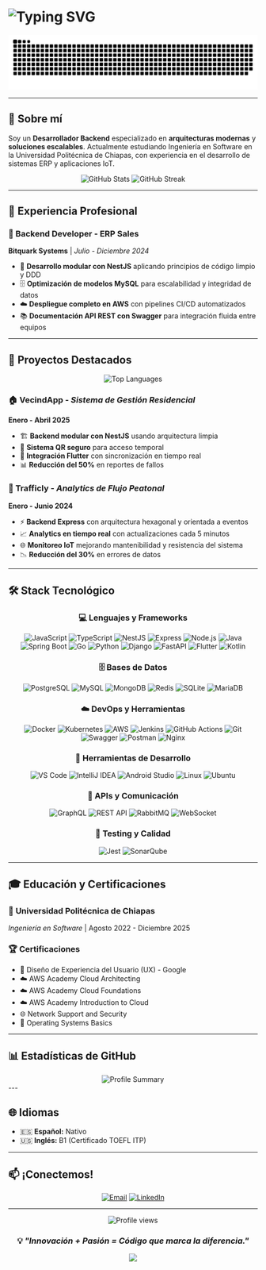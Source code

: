 # <img src="https://readme-typing-svg.herokuapp.com?font=Fira+Code&size=35&pause=1000&color=00A8E8&center=false&vCenter=true&width=500&lines=¡Hola!+👋+Soy+Iskander;Backend+Developer;Software+Engineer" alt="Typing SVG" />

<div align="center">
  <img src="https://raw.githubusercontent.com/Platane/snk/output/github-contribution-grid-snake.svg" alt="Snake animation" />
</div>

---

## 🚀 Sobre mí

Soy un **Desarrollador Backend** especializado en **arquitecturas modernas** y **soluciones escalables**. Actualmente estudiando Ingeniería en Software en la Universidad Politécnica de Chiapas, con experiencia en el desarrollo de sistemas ERP y aplicaciones IoT.

<div align="center">
  <img src="https://github-readme-stats.vercel.app/api?username=donetrmm&show_icons=true&theme=tokyonight&hide_border=true&border_radius=10" alt="GitHub Stats" />
  <img src="https://github-readme-streak-stats.herokuapp.com/?user=donetrmm&theme=tokyonight&hide_border=true&border_radius=10" alt="GitHub Streak" />
</div>

---

## 💼 Experiencia Profesional

### 🏢 Backend Developer - ERP Sales
**Bitquark Systems** | *Julio - Diciembre 2024*

- 🔧 **Desarrollo modular con NestJS** aplicando principios de código limpio y DDD
- 🗄️ **Optimización de modelos MySQL** para escalabilidad y integridad de datos
- ☁️ **Despliegue completo en AWS** con pipelines CI/CD automatizados
- 📚 **Documentación API REST con Swagger** para integración fluida entre equipos

---

## 🌟 Proyectos Destacados

<div align="center">
  <img src="https://github-readme-stats.vercel.app/api/top-langs/?username=donetrmm&layout=compact&theme=tokyonight&hide_border=true&border_radius=10" alt="Top Languages" />
</div>

### 🏠 VecindApp - *Sistema de Gestión Residencial*
**Enero - Abril 2025**

- 🏗️ **Backend modular con NestJS** usando arquitectura limpia
- 🔐 **Sistema QR seguro** para acceso temporal
- 📱 **Integración Flutter** con sincronización en tiempo real
- 📊 **Reducción del 50%** en reportes de fallos

### 🚦 Trafficly - *Analytics de Flujo Peatonal*
**Enero - Junio 2024**

- ⚡ **Backend Express** con arquitectura hexagonal y orientada a eventos
- 📈 **Analytics en tiempo real** con actualizaciones cada 5 minutos
- 🌐 **Monitoreo IoT** mejorando mantenibilidad y resistencia del sistema
- 📉 **Reducción del 30%** en errores de datos

---

## 🛠️ Stack Tecnológico

<div align="center">

### 💻 Lenguajes y Frameworks
![JavaScript](https://img.shields.io/badge/JavaScript-F7DF1E?style=for-the-badge&logo=javascript&logoColor=black)
![TypeScript](https://img.shields.io/badge/TypeScript-007ACC?style=for-the-badge&logo=typescript&logoColor=white)
![NestJS](https://img.shields.io/badge/NestJS-E0234E?style=for-the-badge&logo=nestjs&logoColor=white)
![Express](https://img.shields.io/badge/Express-000000?style=for-the-badge&logo=express&logoColor=white)
![Node.js](https://img.shields.io/badge/Node.js-339933?style=for-the-badge&logo=node.js&logoColor=white)
![Java](https://img.shields.io/badge/Java-ED8B00?style=for-the-badge&logo=java&logoColor=white)
![Spring Boot](https://img.shields.io/badge/Spring_Boot-6DB33F?style=for-the-badge&logo=spring-boot&logoColor=white)
![Go](https://img.shields.io/badge/Go-00ADD8?style=for-the-badge&logo=go&logoColor=white)
![Python](https://img.shields.io/badge/Python-3776AB?style=for-the-badge&logo=python&logoColor=white)
![Django](https://img.shields.io/badge/Django-092E20?style=for-the-badge&logo=django&logoColor=white)
![FastAPI](https://img.shields.io/badge/FastAPI-009688?style=for-the-badge&logo=fastapi&logoColor=white)
![Flutter](https://img.shields.io/badge/Flutter-02569B?style=for-the-badge&logo=flutter&logoColor=white)
![Kotlin](https://img.shields.io/badge/Kotlin-7F52FF?style=for-the-badge&logo=kotlin&logoColor=white)

### 🗄️ Bases de Datos
![PostgreSQL](https://img.shields.io/badge/PostgreSQL-316192?style=for-the-badge&logo=postgresql&logoColor=white)
![MySQL](https://img.shields.io/badge/MySQL-4479A1?style=for-the-badge&logo=mysql&logoColor=white)
![MongoDB](https://img.shields.io/badge/MongoDB-4EA94B?style=for-the-badge&logo=mongodb&logoColor=white)
![Redis](https://img.shields.io/badge/Redis-DC382D?style=for-the-badge&logo=redis&logoColor=white)
![SQLite](https://img.shields.io/badge/SQLite-003B57?style=for-the-badge&logo=sqlite&logoColor=white)
![MariaDB](https://img.shields.io/badge/MariaDB-003545?style=for-the-badge&logo=mariadb&logoColor=white)

### ☁️ DevOps y Herramientas
![Docker](https://img.shields.io/badge/Docker-2496ED?style=for-the-badge&logo=docker&logoColor=white)
![Kubernetes](https://img.shields.io/badge/Kubernetes-326CE5?style=for-the-badge&logo=kubernetes&logoColor=white)
![AWS](https://img.shields.io/badge/AWS-232F3E?style=for-the-badge&logo=amazon-aws&logoColor=white)
![Jenkins](https://img.shields.io/badge/Jenkins-D24939?style=for-the-badge&logo=jenkins&logoColor=white)
![GitHub Actions](https://img.shields.io/badge/GitHub_Actions-2088FF?style=for-the-badge&logo=github-actions&logoColor=white)
![Git](https://img.shields.io/badge/Git-F05032?style=for-the-badge&logo=git&logoColor=white)
![Swagger](https://img.shields.io/badge/Swagger-85EA2D?style=for-the-badge&logo=swagger&logoColor=black)
![Postman](https://img.shields.io/badge/Postman-FF6C37?style=for-the-badge&logo=postman&logoColor=white)
![Nginx](https://img.shields.io/badge/Nginx-009639?style=for-the-badge&logo=nginx&logoColor=white)

### 🔧 Herramientas de Desarrollo
![VS Code](https://img.shields.io/badge/VS_Code-007ACC?style=for-the-badge&logo=visual-studio-code&logoColor=white)
![IntelliJ IDEA](https://img.shields.io/badge/IntelliJ_IDEA-000000?style=for-the-badge&logo=intellij-idea&logoColor=white)
![Android Studio](https://img.shields.io/badge/Android_Studio-3DDC84?style=for-the-badge&logo=android-studio&logoColor=white)
![Linux](https://img.shields.io/badge/Linux-FCC624?style=for-the-badge&logo=linux&logoColor=black)
![Ubuntu](https://img.shields.io/badge/Ubuntu-E95420?style=for-the-badge&logo=ubuntu&logoColor=white)

### 📡 APIs y Comunicación
![GraphQL](https://img.shields.io/badge/GraphQL-E10098?style=for-the-badge&logo=graphql&logoColor=white)
![REST API](https://img.shields.io/badge/REST_API-02569B?style=for-the-badge&logo=rest&logoColor=white)
![RabbitMQ](https://img.shields.io/badge/RabbitMQ-FF6600?style=for-the-badge&logo=rabbitmq&logoColor=white)
![WebSocket](https://img.shields.io/badge/WebSocket-4F4F4F?style=for-the-badge&logo=websocket&logoColor=white)

### 🧪 Testing y Calidad
![Jest](https://img.shields.io/badge/Jest-C21325?style=for-the-badge&logo=jest&logoColor=white)
![SonarQube](https://img.shields.io/badge/SonarQube-4E9BCD?style=for-the-badge&logo=sonarqube&logoColor=white)

</div>

---

## 🎓 Educación y Certificaciones

### 🏫 **Universidad Politécnica de Chiapas**
*Ingeniería en Software* | Agosto 2022 - Diciembre 2025

### 🏆 **Certificaciones**
- 🎨 Diseño de Experiencia del Usuario (UX) - Google
- ☁️ AWS Academy Cloud Architecting
- ☁️ AWS Academy Cloud Foundations
- ☁️ AWS Academy Introduction to Cloud
- 🌐 Network Support and Security
- 🔧 Operating Systems Basics

---

## 📊 Estadísticas de GitHub

<div align="center">
  <img src="https://github-profile-summary-cards.vercel.app/api/cards/profile-details?username=donetrmm&theme=tokyonight" alt="Profile Summary" />
</div>
---

## 🌐 Idiomas

- 🇪🇸 **Español:** Nativo
- 🇺🇸 **Inglés:** B1 (Certificado TOEFL ITP)

---

## 📫 ¡Conectemos!

<div align="center">

[![Email](https://img.shields.io/badge/Email-D14836?style=for-the-badge&logo=gmail&logoColor=white)](mailto:donetramosm@gmail.com)
[![LinkedIn](https://img.shields.io/badge/LinkedIn-0077B5?style=for-the-badge&logo=linkedin&logoColor=white)](https://www.linkedin.com/in/donetrm)

</div>

---

<div align="center">
  <img src="https://komarev.com/ghpvc/?username=donetrmm&color=0e75b6&style=flat" alt="Profile views" />
  
  ### 💡 *"Innovación + Pasión = Código que marca la diferencia."*
  
  <img src="https://raw.githubusercontent.com/Trilokia/Trilokia/379277808c61ef204768a61bbc5d25bc7798ccf1/bottom_header.svg" />
</div>

